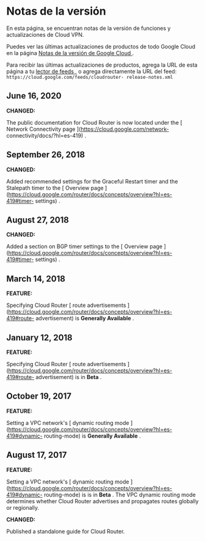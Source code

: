 #  Notas de la versión

En esta página, se encuentran notas de la versión de funciones y
actualizaciones de Cloud VPN.

Puedes ver las últimas actualizaciones de productos de todo Google Cloud en la
página [ Notas de la versión de Google Cloud
](https://cloud.google.com/release-notes?hl=es-419) .

Para recibir las últimas actualizaciones de productos, agrega la URL de esta
página a tu [ lector de feeds
](https://wikipedia.org/wiki/Comparison_of_feed_aggregators) , o agrega
directamente la URL del feed: ` https://cloud.google.com/feeds/cloudrouter-
release-notes.xml `

##  June 16, 2020

**CHANGED:**

The public documentation for Cloud Router is now located under the [ Network
Connectivity page ](https://cloud.google.com/network-
connectivity/docs/?hl=es-419) .

##  September 26, 2018

**CHANGED:**

Added recommended settings for the Graceful Restart timer and the Stalepath
timer to the [ Overview page
](https://cloud.google.com/router/docs/concepts/overview?hl=es-419#timer-
settings) .

##  August 27, 2018

**CHANGED:**

Added a section on BGP timer settings to the [ Overview page
](https://cloud.google.com/router/docs/concepts/overview?hl=es-419#timer-
settings) .

##  March 14, 2018

**FEATURE:**

Specifying Cloud Router [ route advertisements
](https://cloud.google.com/router/docs/concepts/overview?hl=es-419#route-
advertisement) is **Generally Available** .

##  January 12, 2018

**FEATURE:**

Specifying Cloud Router [ route advertisements
](https://cloud.google.com/router/docs/concepts/overview?hl=es-419#route-
advertisement) is in **Beta** .

##  October 19, 2017

**FEATURE:**

Setting a VPC network's [ dynamic routing mode
](https://cloud.google.com/router/docs/concepts/overview?hl=es-419#dynamic-
routing-mode) is **Generally Available** .

##  August 17, 2017

**FEATURE:**

Setting a VPC network's [ dynamic routing mode
](https://cloud.google.com/router/docs/concepts/overview?hl=es-419#dynamic-
routing-mode) is is in **Beta** . The VPC dynamic routing mode determines
whether Cloud Router advertises and propagates routes globally or regionally.

**CHANGED:**

Published a standalone guide for Cloud Router.

